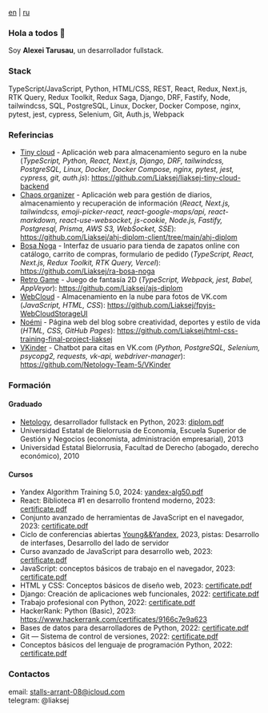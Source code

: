 [en](https://github.com/Liaksej) | [ru](https://github.com/Liaksej/liaksej/blob/main/README_ru.md)

### Hola a todos 👋

Soy **Alexei Tarusau**, un desarrollador fullstack.

### Stack

TypeScript/JavaScript, Python, HTML/CSS, REST, React, Redux, Next.js, RTK Query, Redux Toolkit, Redux Saga, Django, DRF, Fastify, Node, tailwindcss, SQL, PostgreSQL, Linux, Docker, Docker Compose, nginx, pytest, jest, cypress, Selenium, Git, Auth.js, Webpack

### Referincias

* [Tiny cloud](https://github.com/Liaksej/liaksej-tiny-cloud-backend) - Aplicación web para almacenamiento seguro en la nube (_TypeScript, Python, React, Next.js, Django, DRF, tailwindcss, PostgreSQL, Linux, Docker, Docker Compose, nginx, pytest, jest, cypress, git, auth.js_): https://github.com/Liaksej/liaksej-tiny-cloud-backend
* [Chaos organizer](https://github.com/Liaksej/ahj-diplom-client/tree/main/ahj-diplom) - Aplicación web para gestión de diarios, almacenamiento y recuperación de información (_React, Next.js, tailwindcss, emoji-picker-react, react-google-maps/api, react-markdown, react-use-websocket, js-cookie, Node.js, Fastify, Postgresql, Prisma, AWS S3, WebSocket, SSE_): https://github.com/Liaksej/ahj-diplom-client/tree/main/ahj-diplom
* [Bosa Noga](https://github.com/Liaksej/ra-bosa-noga) - Interfaz de usuario para tienda de zapatos online con catálogo, carrito de compras, formulario de pedido (_TypeScript, React, Next.js, Redux Toolkit, RTK Query, Vercel_): https://github.com/Liaksej/ra-bosa-noga
* [Retro Game](https://github.com/Liaksej/ajs-diplom) - Juego de fantasía 2D (_TypeScript, Webpack, jest, Babel, AppVeyor_): https://github.com/Liaksej/ajs-diplom
* [WebCloud](https://github.com/Liaksej/fpyjs-WebCloudStorageUI) - Almacenamiento en la nube para fotos de VK.com (_JavaScript, HTML, CSS_): https://github.com/Liaksej/fpyjs-WebCloudStorageUI
* [Noémi](https://github.com/Liaksej/html-css-training-final-project-liaksej) - Página web del blog sobre creatividad, deportes y estilo de vida (_HTML, CSS, GitHub Pages_): https://github.com/Liaksej/html-css-training-final-project-liaksej 
* [VKinder](https://github.com/Netology-Team-5/VKinder) - Chatbot para citas en VK.com (_Python, PostgreSQL, Selenium, psycopg2, requests, vk-api, webdriver-manager_): https://github.com/Netology-Team-5/VKinder

### Formación

#### Graduado
* [Netology](https://netology.ru/programs/fullstack-python-dev), desarrollador fullstack en Python, 2023: [diplom.pdf](https://github.com/Liaksej/liaksej/files/13766591/certificate-9.pdf)
* Universidad Estatal de Bielorrusia de Economía, Escuela Superior de Gestión y Negocios (economista, administración empresarial), 2013
* Universidad Estatal Bielorrusia, Facultad de Derecho (abogado, derecho económico), 2010

#### Cursos
* Yandex Algorithm Training 5.0, 2024: [yandex-alg50.pdf](certificates%2Fyandex-alg50.pdf)
* React: Biblioteca #1 en desarrollo frontend moderno, 2023: [certificate.pdf](https://github.com/Liaksej/liaksej/files/13766590/certificate-8.pdf)
* Conjunto avanzado de herramientas de JavaScript en el navegador, 2023: [certificate.pdf](https://github.com/Liaksej/liaksej/files/13766589/certificate-7.pdf)
* Ciclo de conferencias abiertas [Young&&Yandex](https://yandex.ru/yaintern/schools/open-lectures#schedule-group), 2023, pistas: Desarrollo de interfases, Desarrollo del lado de servidor
* Curso avanzado de JavaScript para desarrollo web, 2023: [certificate.pdf](https://github.com/Liaksej/liaksej/files/13766587/certificate-6.pdf)
* JavaScript: conceptos básicos de trabajo en el navegador, 2023: [certificate.pdf](https://github.com/Liaksej/liaksej/files/13766585/certificate-5.pdf)
* HTML y CSS: Conceptos básicos de diseño web, 2023: [certificate.pdf](https://github.com/Liaksej/liaksej/files/13766583/certificate-4.pdf)
* Django: Creación de aplicaciones web funcionales, 2022: [certificate.pdf](certificates%2Fdjango.pdf)
* Trabajo profesional con Python, 2022: [certificate.pdf](certificates%2Fpython_advanced.pdf)
* HackerRank: Python (Basic), 2023: https://www.hackerrank.com/certificates/9166c7e9a623
* Bases de datos para desarrolladores de Python, 2022: [certificate.pdf](certificates%2Fsql_python.pdf)
* Git — Sistema de control de versiones, 2022: [certificate.pdf](certificates%2Fgit_certificate.pdf)
* Conceptos básicos del lenguaje de programación Python, 2022: [certificate.pdf](certificates%2Fpython_basic.pdf)

### Contactos
email: stalls-arrant-08@icloud.com  
telegram: @liaksej



